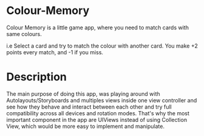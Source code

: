 # Colour-Memory

Colour Memory is a little game app, where you need to match cards with same colours. 

i.e
Select a card and try to match the colour with another card. You make +2 points every match, and -1 if you miss.

# Description

The main purpose of doing this app, was playing around with Autolayouts/Storyboards and multiples views inside one view controller and see how they behave and interact between each other and try full compatibility across all devices and rotation modes. That's why the most important component in the app are UIViews instead of using Collection View, which would be more easy to implement and manipulate.
